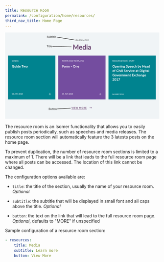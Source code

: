 ```yaml
---
title: Resource Room
permalink: /configuration/home/resources/
third_nav_title: Home Page
---
```

![Screenshot of a resources section with components labelled](/images/config/home-resources.png)

The resource room is an Isomer functionality that allows you to easily publish posts periodically, such as speeches and media releases. The resource room section will automatically feature the 3 latests posts on the home page.

To prevent duplication, the number of resource room sections is limited to a maximum of 1. There will be a link that leads to the full resource room page where all posts can be accessed. The location of this link cannot be changed.

The configuration options available are:

* `title`: the title of the section, usually the name of your resource room. *Optional*

* `subtitle`: the subtitle that will be displayed in small font and all caps above the title. *Optional*

* `button`: the text on the link that will lead to the full resource room page. *Optional*, defaults to "MORE" if unspecified

Sample configuration of a resource room section:

```yml
- resources:
    title: Media
    subtitle: Learn more
    button: View More
```